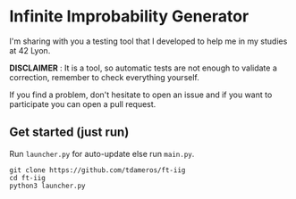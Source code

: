 # Infinite Improbability Generator

I'm sharing with you a testing tool that I developed to help me in my studies at 42 Lyon.

**DISCLAIMER** : It is a tool, so automatic tests are not enough to validate a correction, remember to check everything yourself.

If you find a problem, don't hesitate to open an issue and if you want to participate you can open a pull request.

## Get started (just run)

Run `launcher.py` for auto-update else run `main.py`.
```
git clone https://github.com/tdameros/ft-iig
cd ft-iig
python3 launcher.py
```
